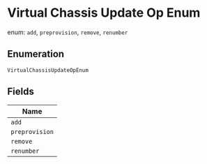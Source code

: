 
# Virtual Chassis Update Op Enum

enum: `add`, `preprovision`, `remove`, `renumber`

## Enumeration

`VirtualChassisUpdateOpEnum`

## Fields

| Name |
|  --- |
| `add` |
| `preprovision` |
| `remove` |
| `renumber` |

